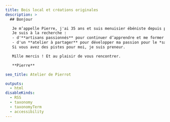 ```yaml
---
title: Bois local et créations originales
description: >
  ## Bonjour

   Je m’appelle Pierre, j'ai 35 ans et suis menuisier ébéniste depuis peu.
   Je suis à la recherche :
   - d'**artisans passionnés** pour continuer d’apprendre et me former en travaillant le **bois massif** (escalier, portes, fenêtres, etc.)
   - d'un **atelier à partager** pour développer ma passion pour le *savoir-faire des charrons*.
   Si vous avez des pistes pour moi, je suis preneur.

   Mille mercis ! Et au plaisir de vous rencontrer.

   **Pierre**

seo_title: Atelier de Pierrot

outputs:
  - html
disableKinds:
  - RSS
  - taxonomy
  - taxonomyTerm
  - accessibility
---
```

